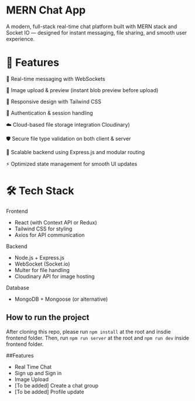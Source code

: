 # MERN Chat App
A modern, full-stack real-time chat platform built with MERN stack and Socket IO — designed for instant messaging, file sharing, and smooth user experience.

# 🚀 Features

💬 Real-time messaging with WebSockets

📎 Image upload & preview (instant blob preview before upload)

📱 Responsive design with Tailwind CSS

🔐 Authentication & session handling

☁️ Cloud-based file storage integration Cloudinary)

🛡 Secure file type validation on both client & server

📡 Scalable backend using Express.js and modular routing

⚡ Optimized state management for smooth UI updates

# 🛠 Tech Stack
Frontend
-  React (with Context API or Redux)
-  Tailwind CSS for styling
-  Axios for API communication

Backend 
-  Node.js + Express.js
-  WebSocket (Socket.io)
-  Multer for file handling
-  Cloudinary API for image hosting

Database
-  MongoDB + Mongoose (or alternative)


## How to run the project
After cloning this repo, please run `npm install` at the root and insdie frontend folder. Then, run `npm run server` at the root and `npm run dev` inside frontend folder.

##Features
- Real Time Chat
- Sign up and Sign in
- Image Upload
- [To be added] Create a chat group
- [To be added] Profile update

